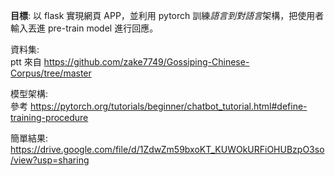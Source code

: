 **目標**: 以 flask 實現網頁 APP，並利用 pytorch 訓練*語言到對語言*架構，把使用者輸入丟進 pre-train model 進行回應。  

資料集:  
ptt 來自 https://github.com/zake7749/Gossiping-Chinese-Corpus/tree/master  

模型架構:  
參考 https://pytorch.org/tutorials/beginner/chatbot_tutorial.html#define-training-procedure  


簡單結果: https://drive.google.com/file/d/1ZdwZm59bxoKT_KUWOkURFiOHUBzpO3so/view?usp=sharing
